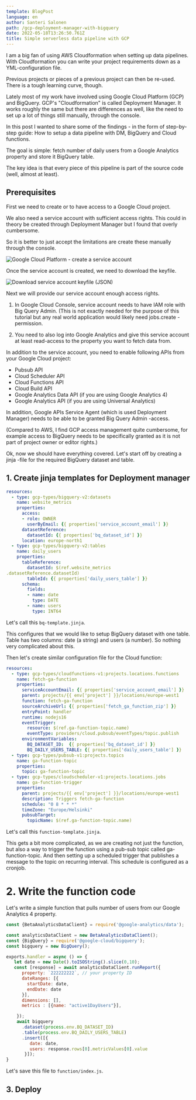 ```yaml
---
template: BlogPost
language: en
author: Santeri Salonen
path: /gcp-deployment-manager-with-bigquery
date: 2022-05-18T13:26:50.761Z
title: Simple serverless data pipeline with GCP
---
```

I am a big fan of using AWS Cloudformation when setting up data pipelines. With Cloudformation you can write your project requirements down as a YML-configuration file.

Previous projects or pieces of a previous project can then be re-used. There is a tough learning curve, though.

Lately most of my work have involved using Google Cloud Platform (GCP) and BigQuery. GCP's "Cloudformation" is called Deployment Manager. It works roughly the same but there are differences as well, like the need to set up a lot of things still manually, through the console.

In this post I wanted to share some of the findings - in the form of step-by-step guide: How to setup a data pipeline with DM, BigQuery and Cloud functions.

The goal is simple: fetch number of daily users from a Google Analytics property and store it BigQuery table.

The key idea is that every piece of this pipeline is part of the source code (well, almost at least).

## Prerequisites

First we need to create or to have access to a Google Cloud project. 

We also need a service account with sufficient access rights. This could in theory be created through Deployment Manager but I found that overly cumbersome. 

So it is better to just accept the limitations are create these manually through the console.

![Google Cloud Platform - create a service account](/assets/create-a-service-account-gcp.png)

Once the service account is created, we need to download the keyfile. 

![Download service account keyfile (JSON)](/assets/download-service-account-key.png)

Next we will provide our service account enough access rights.

1. In Google Cloud Console, service account needs to have IAM role with Big Query Admin. (This is not exactly needed for the purpose of this tutorial but any real world application would likely need jobs.create -permission.

2. You need to also log into Google Analytics and give this service account at least read-access to the property you want to fetch data from.

In addition to the service account, you need to enable following APIs from your Google Cloud project:

* Pubsub API
* Cloud Scheduler API
* Cloud Functions API
* Cloud Build API
* Google Analytics Data API (if you are using Google Analytics 4)
* Google Analytics API (if you are using Universal Analytics)

In addition, Google APIs Service Agent (which is used Deployment Manager) needs to be able to be granted Big Query Admin -access. 

(Compared to AWS, I find GCP access management quite cumbersome, for example access to BigQuery needs to be specifically granted as it is not part of project owner or editor rights.)

Ok, now we should have everything covered. Let's start off by creating a jinja -file for the required BigQuery dataset and table. 

## 1. Create jinja templates for Deployment manager

```yml
resources:
  - type: gcp-types/bigquery-v2:datasets
    name: website_metrics
    properties:
      access:
      - role: OWNER
        userByEmail: {{ properties['service_account_email'] }}
      datasetReference:
        datasetId: {{ properties['bq_dataset_id'] }}
      location: europe-north1
  - type: gcp-types/bigquery-v2:tables
    name: daily_users
    properties:
      tableReference:
        datasetId: $(ref.website_metrics
.datasetReference.datasetId)
        tableId: {{ properties['daily_users_table'] }}
      schema:
        fields:
        - name: date
          type: DATE
        - name: users
          type: INT64
```

Let's call this `bq-template.jinja`.

This configures that we would like to setup BigQuery dataset with one table. Table has two columns: date (a string) and users (a number). So nothing very complicated about this.

Then let's create similar configuration file for the Cloud function:

```yml
resources:
  - type: gcp-types/cloudfunctions-v1:projects.locations.functions
    name: fetch-ga-function
    properties:
      serviceAccountEmail: {{ properties['service_account_email'] }}
      parent: projects/{{ env['project'] }}/locations/europe-west1
      function: fetch-ga-function
      sourceArchiveUrl: {{ properties['fetch_ga_function_zip'] }}
      entryPoint: handler
      runtime: nodejs16
      eventTrigger:
        resource: $(ref.ga-function-topic.name)
        eventType: providers/cloud.pubsub/eventTypes/topic.publish
      environmentVariables:
        BQ_DATASET_ID:  {{ properties['bq_dataset_id'] }}
        BQ_DAILY_USERS_TABLE: {{ properties['daily_users_table'] }}
  - type: gcp-types/pubsub-v1:projects.topics
    name: ga-function-topic
    properties:
      topic: ga-function-topic
  - type: gcp-types/cloudscheduler-v1:projects.locations.jobs
    name: ga-function-trigger
    properties:
      parent: projects/{{ env['project'] }}/locations/europe-west1
      description: Triggers fetch-ga-function
      schedule: "0 8 * * *" 
      timeZone: "Europe/Helsinki"
      pubsubTarget:
        topicName: $(ref.ga-function-topic.name)
```

Let's call this `function-template.jinja`.

This gets a bit more complicated, as we are creating not just the function, but also a way to trigger the function using a pub-sub topic called ga-function-topic. And then setting up a scheduled trigger that publishes a message to the topic on recurring interval. This schedule is configured as a cronjob.

# 2. Write the function code

Let's write a simple function that pulls number of users from our Google Analytics 4 property.

```javascript
const {BetaAnalyticsDataClient} = require('@google-analytics/data');

const analyticsDataClient = new BetaAnalyticsDataClient();
const {BigQuery} = require('@google-cloud/bigquery');
const bigquery = new BigQuery();

exports.handler = async () => {
   let date = new Date().toISOString().slice(0,10);
   const [response] = await analyticsDataClient.runReport({
      property: `222222222`, // your property ID
      dateRanges: [{
        startDate: date,
        endDate: date
      }],
      dimensions: [],
      metrics : [{name: "active1DayUsers"}],
    });
    await bigquery
      .dataset(process.env.BQ_DATASET_ID)
      .table(process.env.BQ_DAILY_USERS_TABLE)
      .insert([{
         date: date,
         users: response.rows[0].metricValues[0].value
       }]);
}
```

Let's save this file to ```function/index.js```.

## 3. Deploy


